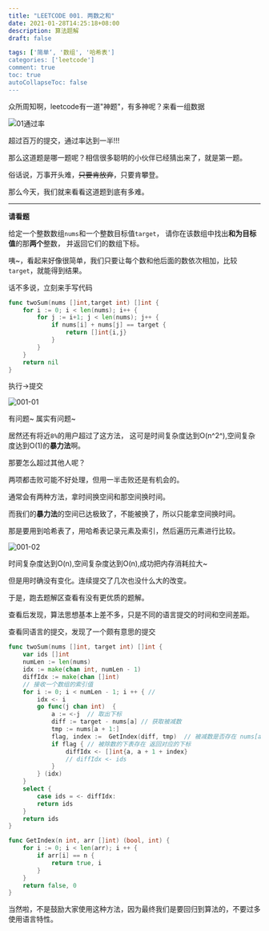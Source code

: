 ```yaml
---
title: "LEETCODE 001. 两数之和"
date: 2021-01-28T14:25:18+08:00
description: 算法题解
draft: false

tags: ['简单‘, '数组', '哈希表']
categories: ['leetcode']
comment: true
toc: true
autoCollapseToc: false
---
```


众所周知啊，leetcode有一道"神题"，有多神呢？来看一组数据

![01通过率](https://gitee.com/zongl/cloudImage/raw/master/images/2021/01/28/01通过.png)

超过百万的提交，通过率达到一半!!!

那么这道题是哪一题呢？相信很多聪明的小伙伴已经猜出来了，就是第一题。

俗话说，万事开头难，~~只要肯放弃~~，只要肯攀登。

那么今天，我们就来看看这道题到底有多难。

---

**请看题**

给定一个整数数组`nums`和一个整数目标值`target`，
请你在该数组中找出**和为目标值**的那**两个**整数，
并返回它们的数组下标。

咦~，看起来好像很简单，我们只要让每个数和他后面的数依次相加，比较`target`，就能得到结果。

话不多说，立刻来手写代码
```go
func twoSum(nums []int,target int) []int {
    for i := 0; i < len(nums); i++ {
        for j := i+1; j < len(nums); j++ {
            if nums[i] + nums[j] == target {
                return []int{i,j}
            }    
        }
    }
    return nil
}
```

执行->提交

![001-01](https://gitee.com/zongl/cloudImage/raw/master/images/2021/01/28/001-01.png)

有问题~ 属实有问题~

居然还有将近`8%`的用户超过了这方法，
这可是时间复杂度达到O(n^2^),空间复杂度达到O(1)的**暴力法**啊。

那要怎么超过其他人呢？

两项都击败可能不好处理，但用一半击败还是有机会的。

通常会有两种方法，拿时间换空间和那空间换时间。

而我们的**暴力法**的空间已达极致了，不能被换了，所以只能拿空间换时间。

那是要用到哈希表了，用哈希表记录元素及索引，然后遍历元素进行比较。

![001-02](https://gitee.com/zongl/cloudImage/raw/master/images/2021/01/28/001-02.png)

时间复杂度达到O(n),空间复杂度达到O(n),成功把内存消耗拉大~

但是用时确没有变化。连续提交了几次也没什么大的改变。

于是，跑去题解区查看有没有更优质的题解。

查看后发现，算法思想基本上差不多，只是不同的语言提交的时间和空间差距。

查看同语言的提交，发现了一个颇有意思的提交

```go
func twoSum(nums []int, target int) []int {
    var ids []int
    numLen := len(nums)
    idx := make(chan int, numLen - 1)
    diffIdx := make(chan []int)
    // 接收一个数组的索引值
    for i := 0; i < numLen - 1; i ++ { // 
        idx <- i
        go func(j chan int)  {
            a := <-j  // 取出下标            
            diff := target - nums[a] // 获取被减数           
            tmp := nums[a + 1:]    
            flag, index :=  GetIndex(diff, tmp)  // 被减数是否存在 nums[a:] 数组中，存在就返回对应的下标            
            if flag { // 被除数的下表存在 返回对应的下标
                diffIdx <- []int{a, a + 1 + index}
                // diffIdx <- ids
            }        
        } (idx)
    }
    select {
        case ids = <- diffIdx:
        return ids
    }
    return ids
}

func GetIndex(n int, arr []int) (bool, int) {
    for i := 0; i < len(arr); i ++ {    
        if arr[i] == n {            
            return true, i
        }
    }
    return false, 0
}
```

当然啦，不是鼓励大家使用这种方法，因为最终我们是要回归到算法的，不要过多使用语言特性。